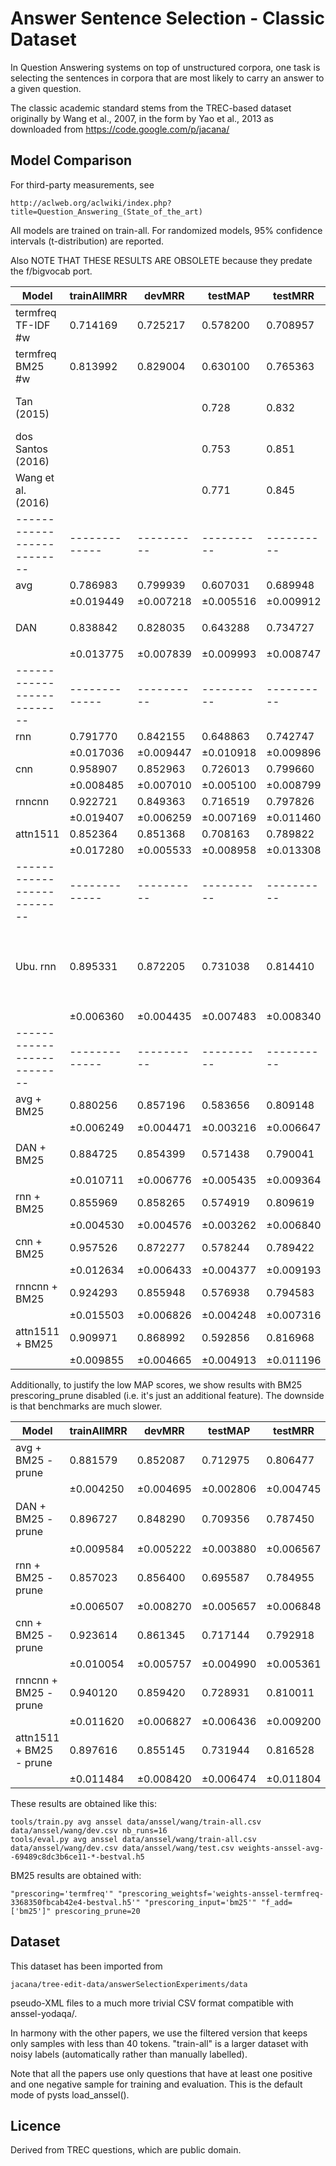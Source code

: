 Answer Sentence Selection - Classic Dataset
===========================================

In Question Answering systems on top of unstructured corpora, one task is
selecting the sentences in corpora that are most likely to carry an answer
to a given question.

The classic academic standard stems from the TREC-based dataset originally
by Wang et al., 2007, in the form by Yao et al., 2013 as downloaded from
https://code.google.com/p/jacana/

Model Comparison
----------------

For third-party measurements, see

	http://aclweb.org/aclwiki/index.php?title=Question_Answering_(State_of_the_art)

All models are trained on train-all.  For randomized models, 95% confidence
intervals (t-distribution) are reported.

Also NOTE THAT THESE RESULTS ARE OBSOLETE because they predate the f/bigvocab port.

| Model                    | trainAllMRR | devMRR   | testMAP  | testMRR  | settings
|--------------------------|-------------|----------|----------|----------|---------
| termfreq TF-IDF #w       | 0.714169    | 0.725217 | 0.578200 | 0.708957 | ``freq_mode='tf'``
| termfreq BM25 #w         | 0.813992    | 0.829004 | 0.630100 | 0.765363 | (defaults)
| Tan (2015)               |             |          | 0.728    | 0.832    | QA-LSTM/CNN+attention; state-of-art 2015
| dos Santos (2016)        |             |          | 0.753    | 0.851    | Attentive Pooling CNN; state-of-art 2016
| Wang et al. (2016)       |             |          | 0.771    | 0.845    | Lexical Decomposition and Composition; state-of-art 2016
|--------------------------|-------------|----------|----------|----------|---------
| avg                      | 0.786983    | 0.799939 | 0.607031 | 0.689948 | (defaults)
|                          |±0.019449    |±0.007218 |±0.005516 |±0.009912 |
| DAN                      | 0.838842    | 0.828035 | 0.643288 | 0.734727 | ``inp_e_dropout=0`` ``inp_w_dropout=1/3`` ``deep=2`` ``pact='relu'``
|                          |±0.013775    |±0.007839 |±0.009993 |±0.008747 |
|--------------------------|-------------|----------|----------|----------|---------
| rnn                      | 0.791770    | 0.842155 | 0.648863 | 0.742747 | (defaults)
|                          |±0.017036    |±0.009447 |±0.010918 |±0.009896 |
| cnn                      | 0.958907    | 0.852963 | 0.726013 | 0.799660 | (defaults)
|                          |±0.008485    |±0.007010 |±0.005100 |±0.008799 |
| rnncnn                   | 0.922721    | 0.849363 | 0.716519 | 0.797826 | (defaults)
|                          |±0.019407    |±0.006259 |±0.007169 |±0.011460 |
| attn1511                 | 0.852364    | 0.851368 | 0.708163 | 0.789822 | (defaults)
|                          |±0.017280    |±0.005533 |±0.008958 |±0.013308 |
|--------------------------|-------------|----------|----------|----------|---------
| Ubu. rnn                 | 0.895331    | 0.872205 | 0.731038 | 0.814410 | Ubuntu transfer learning (``ptscorer=B.dot_ptscorer`` ``pdim=1`` ``inp_e_dropout=0`` ``dropout=0`` ``balance_class=True`` ``adapt_ubuntu=True`` ``opt='rmsprop'``)
|                          |±0.006360    |±0.004435 |±0.007483 |±0.008340 |
|--------------------------|-------------|----------|----------|----------|---------
| avg + BM25               | 0.880256    | 0.857196 | 0.583656 | 0.809148 |
|                          |±0.006249    |±0.004471 |±0.003216 |±0.006647 |
| DAN + BM25               | 0.884725    | 0.854399 | 0.571438 | 0.790041 | ``inp_e_dropout=0`` ``inp_w_dropout=1/3`` ``deep=2`` ``pact='relu'``
|                          |±0.010711    |±0.006776 |±0.005435 |±0.009364 |
| rnn + BM25               | 0.855969    | 0.858265 | 0.574919 | 0.809619 |
|                          |±0.004530    |±0.004576 |±0.003262 |±0.006840 |
| cnn + BM25               | 0.957526    | 0.872277 | 0.578244 | 0.789422 |
|                          |±0.012634    |±0.006433 |±0.004377 |±0.009193 |
| rnncnn + BM25            | 0.924293    | 0.855948 | 0.576938 | 0.794583 |
|                          |±0.015503    |±0.006826 |±0.004248 |±0.007316 |
| attn1511 + BM25          | 0.909971    | 0.868992 | 0.592856 | 0.816968 |
|                          |±0.009855    |±0.004665 |±0.004913 |±0.011196 |

Additionally, to justify the low MAP scores, we show results with BM25
prescoring_prune disabled (i.e. it's just an additional feature).  The
downside is that benchmarks are much slower.

| Model                    | trainAllMRR | devMRR   | testMAP  | testMRR  | settings
|--------------------------|-------------|----------|----------|----------|---------
| avg + BM25 - prune       | 0.881579    | 0.852087 | 0.712975 | 0.806477 |
|                          |±0.004250    |±0.004695 |±0.002806 |±0.004745 |
| DAN + BM25 - prune       | 0.896727    | 0.848290 | 0.709356 | 0.787450 | ``inp_e_dropout=0`` ``inp_w_dropout=1/3`` ``deep=2`` ``pact='relu'``
|                          |±0.009584    |±0.005222 |±0.003880 |±0.006567 |
| rnn + BM25 - prune       | 0.857023    | 0.856400 | 0.695587 | 0.784955 |
|                          |±0.006507    |±0.008270 |±0.005657 |±0.006848 |
| cnn + BM25 - prune       | 0.923614    | 0.861345 | 0.717144 | 0.792918 |
|                          |±0.010054    |±0.005757 |±0.004990 |±0.005361 |
| rnncnn + BM25 - prune    | 0.940120    | 0.859420 | 0.728931 | 0.810011 |
|                          |±0.011620    |±0.006827 |±0.006436 |±0.009200 |
| attn1511 + BM25 - prune  | 0.897616    | 0.855145 | 0.731944 | 0.816528 |
|                          |±0.011484    |±0.008420 |±0.006474 |±0.011804 |


These results are obtained like this:

	tools/train.py avg anssel data/anssel/wang/train-all.csv data/anssel/wang/dev.csv nb_runs=16
	tools/eval.py avg anssel data/anssel/wang/train-all.csv data/anssel/wang/dev.csv data/anssel/wang/test.csv weights-anssel-avg--69489c8dc3b6ce11-*-bestval.h5

BM25 results are obtained with:

	"prescoring='termfreq'" "prescoring_weightsf='weights-anssel-termfreq-3368350fbcab42e4-bestval.h5'" "prescoring_input='bm25'" "f_add=['bm25']" prescoring_prune=20


Dataset
-------

This dataset has been imported from

	jacana/tree-edit-data/answerSelectionExperiments/data

pseudo-XML files to a much more trivial CSV format compatible with anssel-yodaqa/.

In harmony with the other papers, we use the filtered version that keeps
only samples with less than 40 tokens.  "train-all" is a larger dataset with
noisy labels (automatically rather than manually labelled).

Note that all the papers use only questions that have at least one positive
and one negative sample for training and evaluation.  This is the default
mode of pysts load_anssel().

Licence
-------

Derived from TREC questions, which are public domain.

